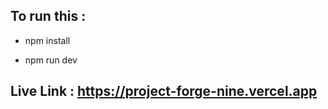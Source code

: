 ## To run this :

- npm install

- npm run dev

## Live Link : https://project-forge-nine.vercel.app
